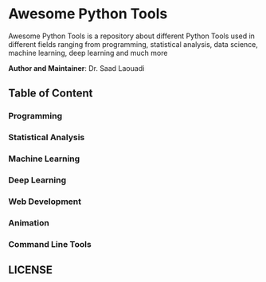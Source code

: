 # Awesome Python Tools

Awesome Python Tools is a repository about different Python Tools used in different fields
ranging from programming, statistical analysis, data science, machine learning, deep learning
and much more


**Author and Maintainer**: Dr. Saad Laouadi


## Table of Content

### Programming


### Statistical Analysis


### Machine Learning 


### Deep Learning 


### Web Development 


### Animation


### Command Line Tools 


## LICENSE


